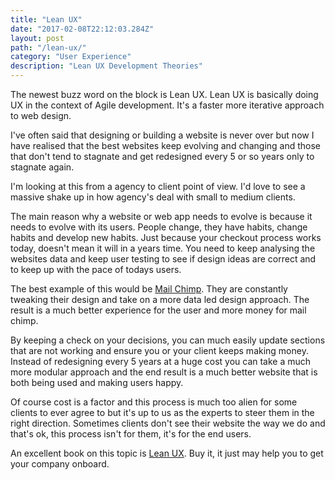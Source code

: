```yaml
---
title: "Lean UX"
date: "2017-02-08T22:12:03.284Z"
layout: post
path: "/lean-ux/"
category: "User Experience"
description: "Lean UX Development Theories"
---
```


The newest buzz word on the block is Lean UX. Lean UX is basically doing UX in the context of Agile development. It's a faster more iterative approach to web design.

I've often said that designing or building a website is never over but now I have realised that the best websites keep evolving and changing and those that don't tend to stagnate and get redesigned every 5 or so years only to stagnate again.

I'm looking at this from a agency to client point of view. I'd love to see a massive shake up in how agency's deal with small to medium clients.  

The main reason why a website or web app needs to evolve is because it needs to evolve with its users. People change, they have habits, change habits and develop new habits. Just because your checkout process works today, doesn't mean it will in a years time. You need to keep analysing the websites data and keep user testing to see if design ideas are correct and to keep up with the pace of todays users. 

The best example of this would be [Mail Chimp](http://mailchimp.com/). They are constantly tweaking their design and take on a more data led design approach. The result is a much better experience for the user and more money for mail chimp. 

By keeping a check on your decisions, you can much easily update sections that are not working and ensure you or your client keeps making money. Instead of redesigning every 5 years at a huge cost you can take a much more modular approach and the end result is a much better website that is both being used and making users happy.

Of course cost is a factor and this process is much too alien for some clients to ever agree to but it's up to us as the experts to steer them in the right direction. Sometimes clients don't see their website the way we do and that's ok, this process isn't for them, it's for the end users.

An excellent book on this topic is [Lean UX](http://www.amazon.com/dp/1449311652/). Buy it, it just may help you to get your company onboard. 
